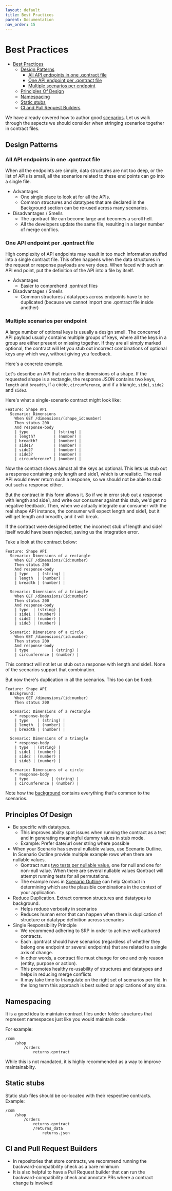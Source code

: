 ```yaml
---
layout: default
title: Best Practices
parent: Documentation
nav_order: 15
---
```

Best Practices
========

- [Best Practices](#best-practices)
  - [Design Patterns](#design-patterns)
    - [All API endpoints in one .qontract file](#all-api-endpoints-in-one-qontract-file)
    - [One API endpoint per .qontract file](#one-api-endpoint-per-qontract-file)
    - [Multiple scenarios per endpoint](#multiple-scenarios-per-endpoint)
  - [Principles Of Design](#principles-of-design)
  - [Namespacing](#namespacing)
  - [Static stubs](#static-stubs)
  - [CI and Pull Request Builders](#ci-and-pull-request-builders)

We have already covered how to author good [scenarios](/documentation/language.html). Let us walk through the aspects we should consider when stringing scenarios together in contract files.

## Design Patterns

### All API endpoints in one .qontract file

When all the endpoints are simple, data structures are not too deep, or the list of APIs is small, all the scenarios related to these end points can go into a single file.

* Advantages
    * One single place to look at for all the APIs.
    * Common structures and datatypes that are declared in the Background section can be re-used across many scenarios.
* Disadvantages / Smells
    * The .qontract file can become large and becomes a scroll hell.
    * All the developers update the same file, resulting in a larger number of merge conflics.

### One API endpoint per .qontract file

High complexity of API endpoints may result in too much information stuffed into a single contract file. This often happens when the data structures in the request or response payloads are very deep. When faced with such an API end point, put the definition of the API into a file by itself.

* Advantages
    * Easier to comprehend .qontract files
* Disadvantages / Smells
    * Common structures / datatypes across endpoints have to be duplicated (because we cannot import one .qontract file inside another)

### Multiple scenarios per endpoint

A large number of optional keys is usually a design smell. The concerned API payload usually contains multiple groups of keys, where all the keys in a group are either present or missing together. If they are all simply marked optional, the contract will let you stub out incorrect combinations of optional keys any which way, without giving you feedback.

Here's a concrete example.

Let's describe an API that returns the dimensions of a shape. If the requested shape is a rectangle, the response JSON contains two keys, `length` and `breadth`, if a circle, `circumference`, and if a triangle, `side1`, `side2` and `side3`.

Here's what a single-scenario contract might look like:

```gherkin
Feature: Shape API
  Scenario: Dimensions
    When GET /dimensions/(shape_id:number)
    Then status 200
    And response-body
    | type           | (string) |
    | length?        | (number) |
    | breadth?       | (number) |
    | side1?         | (number) |
    | side2?         | (number) |
    | side3?         | (number) |
    | circumference? | (number) |
```

Now the contract shows almost all the keys as optional. This lets us stub out a response containing only length and side1, which is unrealistic. The real API would never return such a response, so we should not be able to stub out such a response either.

But the contract in this form allows it. So if we in error stub out a response with length and side1, and write our consumer against this stub, we'd get no negative feedback. Then, when we actually integrate our consumer with the real shape API instance, the consumer will expect length and side1, but it will get length and breadth, and it will break.

If the contract were designed better, the incorrect stub of length and side1 itself would have been rejected, saving us the integration error.

Take a look at the contract below:

```gherkin
Feature: Shape API
  Scenario: Dimensions of a rectangle
    When GET /dimensions/(id:number)
    Then status 200
    And response-body
    | type    | (string) |
    | length  | (number) |
    | breadth | (number) |

  Scenario: Dimensions of a triangle
    When GET /dimensions/(id:number)
    Then status 200
    And response-body
    | type  | (string) |
    | side1 | (number) |
    | side2 | (number) |
    | side3 | (number) |

  Scenario: Dimensions of a circle
    When GET /dimensions/(id:number)
    Then status 200
    And response-body
    | type          | (string) |
    | circumference | (number) |
```

This contract will not let us stub out a response with length and side1. None of the scenarios support that combination.

But now there's duplication in all the scenarios. This too can be fixed:

```gherkin
Feature: Shape API
  Background:
    When GET /dimensions/(id:number)
    Then status 200

  Scenario: Dimensions of a rectangle
    * response-body
    | type    | (string) |
    | length  | (number) |
    | breadth | (number) |

  Scenario: Dimensions of a triangle
    * response-body
    | type  | (string) |
    | side1 | (number) |
    | side2 | (number) |
    | side3 | (number) |

  Scenario: Dimensions of a circle
    * response-body
    | type          | (string) |
    | circumference | (number) |
```

Note how the [background](documentation/../language.html#background) contains everything that's common to the scenarios.

## Principles Of Design
* Be specific with datatypes.
    * This improves ability spot issues when running the contract as a test and in generating meaningful dummy values in stub mode.
    * Example: Prefer date/url over string where possible
* When your Scenario has several nullable values, use Scenario Outline. In Scenario Outline provide multiple example rows when there are nullable values.
    * Qontract runs [two tests per nullable value](/documentation/language.html#nullable-operator), one for null and one for non-null value. When there are several nullable values Qontract will attempt running tests for all permutations.
    * The example rows in [Scenario Outline](/documentation/language.html#scenario-outline) can help Qontract in determining which are the plausible combinations in the context of your application.
* Reduce Duplication. Extract common structures and datatypes to background.
    * Helps reduce verbosity in scenarios
    * Reduces human error that can happen when there is duplication of structure or datatype definition across scenarios
* Single Responsibility Principle
    * We recommend adhering to SRP in order to achieve well authored contracts.
    * Each .qontract should have scenarios (regardless of whether they belong one endpoint or several endpoints) that are related to a single axis of change.
    * In other words, a contract file must change for one and only reason (entity, purpose or action).
    * This promotes healthy re-usability of structures and datatypes and helps in reducing merge conflicts
    * It may take time to triangulate on the right set of scenarios per file. In the long term this approach is best suited or applications of any size.

## Namespacing

It is a good idea to maintain contract files under folder structures that represent namespaces just like you would maintain code.

For example:

```
/com
    /shop
        /orders
            returns.qontract
```

While this is not mandated, it is highly recommended as a way to improve maintainablity.

## Static stubs

Static stub files should be co-located with their respective contracts. Example:

```
/com
    /shop
        /orders
            returns.qontract
            /returns_data
                returns.json
```

## CI and Pull Request Builders
* In repositories that store contracts, we recommend running the backward-compatibility check as a bare minimum
* It is also helpful to have a Pull Request builder that can run the backward-compatibility check and annotate PRs where a contract change is involved
